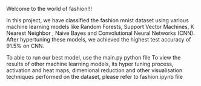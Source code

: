 Welcome to the world of fashion!!!

In this project, we have classified the fashion mnist dataset using various machine learning models like Random Forests, Support Vector Machines, K Nearest Neighbor
, Naive Bayes and Convolutional Neural Networks (CNN). After hypertuning these models, we achieved the highest test accuracy of 91.5% on CNN.

To able to run our best model, use the main.py python file
To view the results of  other machine learning models, its hyper tuning process, activation and heat maps, dimenional reduction and other visualisation techniques performed on the dataset, please refer to fashion.ipynb file

